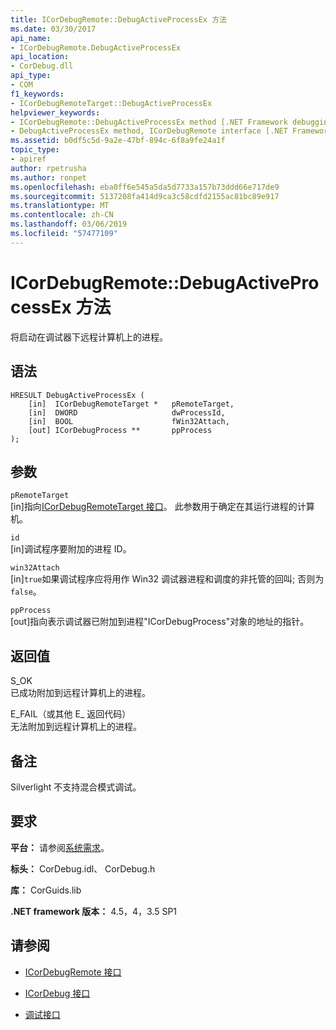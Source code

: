 ```yaml
---
title: ICorDebugRemote::DebugActiveProcessEx 方法
ms.date: 03/30/2017
api_name:
- ICorDebugRemote.DebugActiveProcessEx
api_location:
- CorDebug.dll
api_type:
- COM
f1_keywords:
- ICorDebugRemoteTarget::DebugActiveProcessEx
helpviewer_keywords:
- ICorDebugRemote::DebugActiveProcessEx method [.NET Framework debugging]
- DebugActiveProcessEx method, ICorDebugRemote interface [.NET Framework debugging]
ms.assetid: b0df5c5d-9a2e-47bf-894c-6f8a9fe24a1f
topic_type:
- apiref
author: rpetrusha
ms.author: ronpet
ms.openlocfilehash: eba0ff6e545a5da5d7733a157b73ddd66e717de9
ms.sourcegitcommit: 5137208fa414d9ca3c58cdfd2155ac81bc89e917
ms.translationtype: MT
ms.contentlocale: zh-CN
ms.lasthandoff: 03/06/2019
ms.locfileid: "57477109"
---
```

# <a name="icordebugremotedebugactiveprocessex-method"></a>ICorDebugRemote::DebugActiveProcessEx 方法
将启动在调试器下远程计算机上的进程。  
  
## <a name="syntax"></a>语法  
  
```  
HRESULT DebugActiveProcessEx (  
    [in]  ICorDebugRemoteTarget *   pRemoteTarget,  
    [in]  DWORD                     dwProcessId,  
    [in]  BOOL                      fWin32Attach,  
    [out] ICorDebugProcess **       ppProcess  
);  
```  
  
## <a name="parameters"></a>参数  
 `pRemoteTarget`  
 [in]指向[ICorDebugRemoteTarget 接口](../../../../docs/framework/unmanaged-api/debugging/icordebugremotetarget-interface.md)。 此参数用于确定在其运行进程的计算机。  
  
 `id`  
 [in]调试程序要附加的进程 ID。  
  
 `win32Attach`  
 [in]`true`如果调试程序应将用作 Win32 调试器进程和调度的非托管的回叫; 否则为`false`。  
  
 `ppProcess`  
 [out]指向表示调试器已附加到进程"ICorDebugProcess"对象的地址的指针。  
  
## <a name="return-value"></a>返回值  
 S_OK  
 已成功附加到远程计算机上的进程。  
  
 E_FAIL（或其他 E_ 返回代码）  
 无法附加到远程计算机上的进程。  
  
## <a name="remarks"></a>备注  
 Silverlight 不支持混合模式调试。  
  
## <a name="requirements"></a>要求  
 **平台：** 请参阅[系统需求](../../../../docs/framework/get-started/system-requirements.md)。  
  
 **标头：** CorDebug.idl、 CorDebug.h  
  
 **库：** CorGuids.lib  
  
 **.NET framework 版本：** 4.5，4，3.5 SP1  
  
## <a name="see-also"></a>请参阅
- [ICorDebugRemote 接口](../../../../docs/framework/unmanaged-api/debugging/icordebugremote-interface.md)
- [ICorDebug 接口](../../../../docs/framework/unmanaged-api/debugging/icordebug-interface.md)

- [调试接口](../../../../docs/framework/unmanaged-api/debugging/debugging-interfaces.md)
